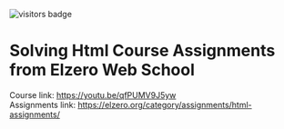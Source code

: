 ![visitors badge](https://visitor-badge.laobi.icu/badge?page_id=Study-Html.visitors-badge)

# Solving Html Course Assignments from Elzero Web School
Course link: https://youtu.be/qfPUMV9J5yw
<br/>
Assignments link: https://elzero.org/category/assignments/html-assignments/
